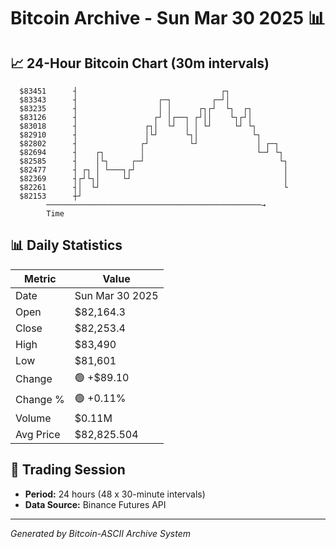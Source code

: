# Bitcoin Archive - Sun Mar 30 2025 📊

## 📈 24-Hour Bitcoin Chart (30m intervals)

```
  $83451      ┤                                ┌┐              
  $83343      ┤                  ┌─┐         ┌─┘│              
  $83235      ┤                  │ │      ┌┐┌┘  └┐  ┌┐         
  $83126      ┤                 ┌┘ │┌──┐ ┌┘││    └┐┌┘│         
  $83018      ┤               ┌┐│  └┘  │ │ └┘     └┘ └┐        
  $82910      ┤               │└┘      └┐│            └┐       
  $82802      ┤              ┌┘         └┘             │ ┌─┐   
  $82694      ┤    ┌┐        │                         └─┘ └┐  
  $82585      ┤    │└┐     ┌─┘                              └┐ 
  $82477      ┤ ┌┐ │ └───┐┌┘                                 │ 
  $82369      ┤┌┘└┐│     └┘                                  │ 
  $82261      ┤│  └┘                                         └ 
  $82153      ┼┘                                               
        ────────────────────────────────────────────────→
        Time
```

## 📊 Daily Statistics

| Metric | Value |
|--------|-------|
| Date | Sun Mar 30 2025 |
| Open | $82,164.3 |
| Close | $82,253.4 |
| High | $83,490 |
| Low | $81,601 |
| Change | 🟢 +$89.10 |
| Change % | 🟢 +0.11% |
| Volume | $0.11M |
| Avg Price | $82,825.504 |

## 📅 Trading Session

- **Period:** 24 hours (48 x 30-minute intervals)
- **Data Source:** Binance Futures API

---
*Generated by Bitcoin-ASCII Archive System*
